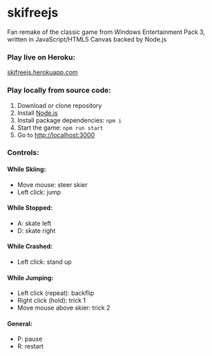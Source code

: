 # skifreejs
Fan remake of the classic game from Windows Entertainment Pack 3, written in JavaScript/HTML5 Canvas backed by Node.js

### Play live on Heroku:

[skifreejs.herokuapp.com](https://skifreejs.herokuapp.com/)

### Play locally from source code:
1. Download or clone repository
2. Install [Node.js](https://nodejs.org/en/)
3. Install package dependencies: ```npm i```
4. Start the game: ```npm run start```
5. Go to [http://localhost:3000](http://localhost:3000/)

### Controls:

#### While Skiing:
- Move mouse: steer skier
- Left click: jump

#### While Stopped:
- A: skate left
- D: skate right

#### While Crashed:
- Left click: stand up

#### While Jumping:
- Left click (repeat): backflip
- Right click (hold): trick 1
- Move mouse above skier: trick 2

#### General:
- P: pause
- R: restart
